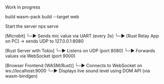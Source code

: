 Work in progress

build
wasm-pack  build --target web

Start the server
npx serve


[Microbit]
└─▶ Sends mic value via UART (every 3s)
└─▶ [Rust Relay App on PC] → sends UDP to 127.0.0.1:8080

[Rust Server with Tokio]
└─▶ Listens on UDP (port 8080)
└─▶ Forwards values via WebSocket (port 9000)

[Browser Frontend (WASM/Rust)]
└─▶ Connects to WebSocket on ws://localhost:9000
└─▶ Displays live sound level using DOM API (via wasm-bindgen)
